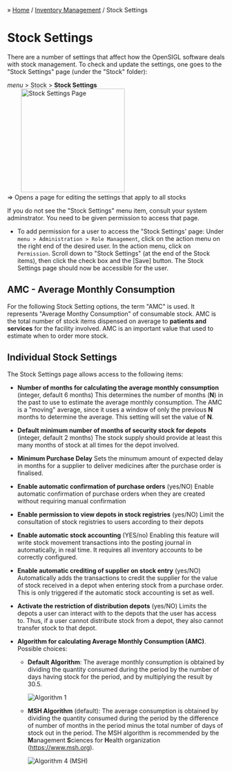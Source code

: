 &raquo; [Home](../index.md) / [Inventory Management](./index.md) / Stock Settings

# Stock Settings

There are a number of settings that affect how the OpenSIGL software deals with
stock management.  To check and update the settings, one goes to the "Stock
Settings" page (under the "Stock" folder):


<div class="bs-callout bs-callout-success">
  <p><i>menu</i> > Stock > <strong>Stock Settings</strong> <br>
  &emsp;&emsp; <img src="./images/stock-settings-page.png" alt="Stock Settings Page" width="240"> <br>
  &rArr; Opens a page for editing the settings that apply to all stocks</p>
</div>

If you do not see the "Stock Settings" menu item, consult your system
adminstrator.  You need to be given permission to access that page.

- To add permission for a user to access the "Stock Settings' page: Under
  `menu > Administration > Role Management`, click on the action menu on the right
  end of the desired user.  In the action menu, click on `Permission`.  Scroll
  down to "Stock Settings" (at the end of the Stock items), then click the check
  box and the [Save] button.  The Stock Settings page should now be accessible
  for the user.

## AMC - Average Monthly Consumption

For the following Stock Setting options, the term "AMC" is used.  It
represents "Average Monthy Consumption" of consumable stock.  AMC is the total number of
stock items dispensed on average to **patients and services** for the
facility involved.  AMC is an important value that used to estimate when to
order more stock.

## Individual Stock Settings
The Stock Settings page allows access to the following items:

- **Number of months for calculating the average monthly consumption** (integer, default 6 months)
  This determines the number of months (**N**) in the past to use to estimate
  the average monthly consumption. The AMC is a "moving" average, since
  it uses a window of only the previous **N** months to determine the
  average. This setting will set the value of **N**.

- **Default minimum number of months of security stock for depots** (integer, default 2 months)
  The stock supply should provide at least this many months of stock at
  all times for the depot involved.

- **Minimum Purchase Delay**
  Sets the minumum amount of expected delay in months for a supplier to deliver medicines after
  the purchase order is finalised.

- **Enable automatic confirmation of purchase orders** (yes/NO)
  Enable automatic confirmation of purchase orders when they are created
  without requiring manual confirmation

- **Enable permission to view depots in stock registries** (yes/NO)
  Limit the consultation of stock registries to users according to their
  depots

- **Enable automatic stock accounting** (YES/no)
  Enabling this feature will write stock movement transactions into the
  posting journal in automatically, in real time. It requires all inventory
  accounts to be correctly configured.

- **Enable automatic crediting of supplier on stock entry** (yes/NO)
  Automatically adds the transactions to credit the supplier for the value of
  stock received in a depot when entering stock from a purchase order. This is
  only triggered if the automatic stock accounting is set as well.

- **Activate the restriction of distribution depots** (yes/NO)
  Limits the depots a user can interact with to the depots that the user has
  access to. Thus, if a user cannot distribute stock from a depot, they also
  cannot transfer stock to that depot.

- **Algorithm for calculating Average Monthly Consumption (AMC)**.
  Possible choices:

  - **Default Algorithm**: The average monthly consumption is obtained by
    dividing the quantity consumed during the period by the number of
    days having stock for the period, and by multiplying the result
    by 30.5.

    ![Algorithm 1](./images/algorithm1.png)

  - **MSH Algorithm** (default): The average consumption is obtained
    by dividing the quantity consumed during the period by the
    difference of number of months in the period minus the total number
    of days of stock out in the period.  The MSH algorithm is
    recommended by the **M**anagement **S**ciences for **H**ealth
    organization (https://www.msh.org).

    ![Algorithm 4 (MSH)](./images/algorithm4.png)
